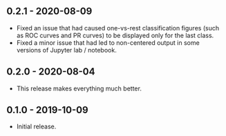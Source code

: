 ## 0.2.1 - 2020-08-09

* Fixed an issue that had caused one-vs-rest classification figures (such as ROC curves and PR curves) to be displayed
only for the last class.
* Fixed a minor issue that had led to non-centered output in some versions of Jupyter lab / notebook.

## 0.2.0 - 2020-08-04

* This release makes everything much better.

## 0.1.0 - 2019-10-09

* Initial release.
